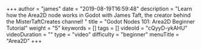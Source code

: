+++
author = "james"
date = "2019-08-19T16:59:48"
description = "Learn how the Area2D node works in Godot with James Taft, the creator behind the MisterTaftCreates channel! "
title = "Godot Nodes 101: Area2D Beginner Tutorial"
weight = "5"
keywords = []
tags = []
videoId = "cQyyD-ykAHU"
videoDuration = ""
type = "video"
difficulty = "beginner"
menuTitle = "Area2D"
+++

